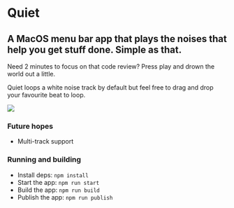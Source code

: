# Quiet

## A MacOS menu bar app that plays the noises that help you get stuff done. Simple as that.

Need 2 minutes to focus on that code review? Press play and drown the world out a little.

Quiet loops a white noise track by default but feel free to drag and drop your favourite beat to loop.

![](https://user-images.githubusercontent.com/1211440/51442641-bf535780-1cd6-11e9-84b5-5c8b9851b6bc.png)

### Future hopes

- Multi-track support

### Running and building

- Install deps: `npm install`
- Start the app: `npm run start`
- Build the app: `npm run build`
- Publish the app: `npm run publish`
